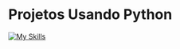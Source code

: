 <h1> Projetos Usando Python </h1>

[![My Skills](https://skillicons.dev/icons?i=aws,gcp,azure,react,vue,flutter&perline=3)](https://skillicons.dev)

